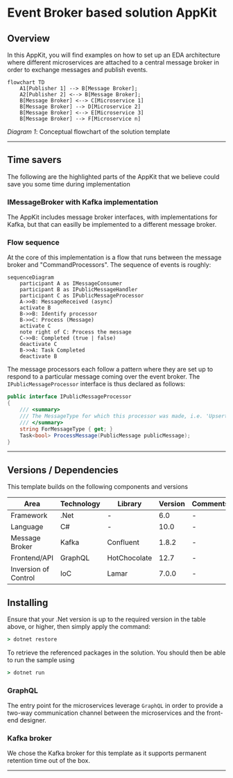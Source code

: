 # Event Broker based solution AppKit



## Overview
In this AppKit, you will find examples on how to set up an EDA architecture where different microservices are attached to a central message broker in order to exchange messages and publish events. 

```mermaid
flowchart TD
    A1[Publisher 1] --> B[Message Broker];
    A2[Publisher 2] <--> B[Message Broker];    
    B[Message Broker] <--> C[Microservice 1]
    B[Message Broker] --> D[Microservice 2]    
    B[Message Broker] <--> E[Microservice 3]
    B[Message Broker] --> F[Microservice n]
```
*Diagram 1*: Conceptual flowchart of the solution template

----

## Time savers
The following are the highlighted parts of the AppKit that we believe could save you some time during implementation

### IMessageBroker with Kafka implementation
The AppKit includes message broker interfaces, with implementations for Kafka, but that can easilly be implemented to a different message broker. 

### Flow sequence
At the core of this implementation is a flow that runs between the message broker and "CommandProcessors". The sequence of events is roughly:


```mermaid
sequenceDiagram
    participant A as IMessageConsumer
    participant B as IPublicMessageHandler
    participant C as IPublicMessageProcessor
    A->>B: MessageReceived (async)
    activate B
    B->>B: Identify processor    
    B->>C: Process (Message)
    activate C
    note right of C: Process the message
    C->>B: Completed (true | false)
    deactivate C
    B->>A: Task Completed
    deactivate B
```
The message processors each follow a pattern where they are set up to respond to a particular message coming over the event broker. The `IPublicMessageProcessor` interface is thus declared as follows: 

```csharp
public interface IPublicMessageProcessor
{
    /// <summary>
    /// The MessageType for which this processor was made, i.e. 'UpsertQuay'
    /// </summary>
    string ForMessageType { get; }
    Task<bool> ProcessMessage(PublicMessage publicMessage);
}
```


----

## Versions / Dependencies
This template builds on the following components and versions

| Area                 | Technology | Library      | Version | Comments | 
| -------------------- | ---------- | ------------ | ------- | -------- |
| Framework            | .Net       | -            | 6.0     | -        | 
| Language             | C#         | -            | 10.0    | -        | 
| Message Broker       | Kafka      | Confluent    | 1.8.2   | -        |
| Frontend/API         | GraphQL    | HotChocolate | 12.7    | -        |
| Inversion of Control | IoC        | Lamar        | 7.0.0   | -        | 

## Installing
Ensure that your .Net version is up to the required version in the table above, or higher, then simply apply the command: 

```cmd
> dotnet restore
```

To retrieve the referenced packages in the solution. You should then be able to run the sample using

```cmd
> dotnet run 
```

### GraphQL
The entry point for the microservices leverage `GraphQL` in order to provide a two-way communication channel between the microservices and the front-end designer. 

### Kafka broker
We chose the Kafka broker for this template as it supports permanent retention time out of the box. 

----



